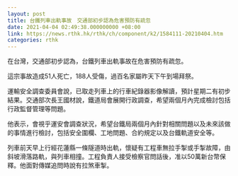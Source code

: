 ```yaml
---
layout: post
title: 台鐵列車出軌事故　交通部初步認為危害預防有疏忽
date: 2021-04-04 02:49:38.000000000 +08:00
link: https://news.rthk.hk/rthk/ch/component/k2/1584111-20210404.htm
categories: rthk
---
```


在台灣，交通部初步認為，台鐵列車出軌事故在危害預防有疏忽。

這宗事故造成51人死亡，188人受傷，過百名家屬昨天下午到場拜祭。

運輸安全調查委員會說，已取走列車上的行車紀錄器影像解讀，預計星期二有初步結果。交通部次長王國材說，鐵道局會展開行政調查，希望兩個月內完成檢討包括行政監督管理等問題。

他表示，會視乎運安會調查狀況，希望台鐵局兩個月內針對相關問題以及未來該做的事情進行檢討，包括安全圍欄、工地問題、合約規定以及台鐵軌道安全等。

列車前天早上行經花蓮縣一條隧道時出軌，懷疑有工程車無拉手掣或手掣故障，由斜坡滑落路軌，與列車相撞。工程負責人接受檢察官問話後，准以50萬新台幣保釋。他面對傳媒追問時說有拉煞車掣。
